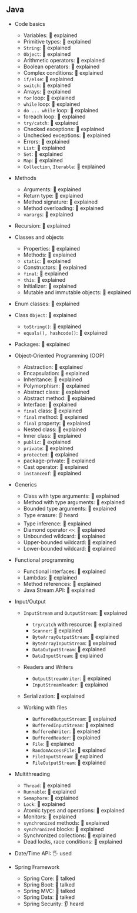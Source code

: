 ## Java

- Code basics
	- Variables: 🙋 explained
	- Primitive types: 🙋 explained
	- `String`: 🙋 explained
	- `Object`: 🙋 explained
	- Arithmetic operators: 🙋 explained
	- Boolean operators: 🙋 explained
	- Complex conditions: 🙋 explained
	- `if/else`: 🙋 explained
	- `switch`: 🙋 explained
	- Arrays: 🙋 explained
	- `for` loop: 🙋 explained
	- `while` loop: 🙋 explained
	- `do ... while` loop: 🙋 explained
	- foreach loop: 🙋 explained
	- `try/catch`: 🙋 explained
	- Checked exceptions: 🙋 explained
	- Unchecked exceptions: 🙋 explained
	- Errors: 🙋 explained
	- `List`: 🙋 explained
	- `Set`: 🙋 explained
	- `Map`: 🙋 explained
	- `Collection`, `Iterable`: 🙋 explained

- Methods
	- Arguments: 🙋 explained
	- Return type: 🙋 explained
	- Method signature: 🙋 explained
	- Method overloading: 🙋 explained
	- `varargs`: 🙋 explained

- Recursion: 🙋 explained

- Classes and objects
	- Properties: 🙋 explained
	- Methods: 🙋 explained
	- `static`: 🙋 explained
	- Constructors: 🙋 explained
	- `final`: 🙋 explained
	- `this`: 🙋 explained
	- Initializer: 🙋 explained
	- Mutable and immutable objects: 🙋 explained

- Enum classes: 🙋 explained

- Class `Object`: 🙋 explained
	- `toString()`: 🙋 explained
	- `equals(), hashcode()`: 🙋 explained

- Packages: 🙋 explained

- Object-Oriented Programming (OOP)
	- Abstraction: 🙋 explained
	- Encapsulation: 🙋 explained
	- Inheritance: 🙋 explained
	- Polymorphism: 🙋 explained
	- Abstract class: 🙋 explained
	- Abstract method: 🙋 explained
	- Interface: 🙋 explained
	- `final` class: 🙋 explained
	- `final` method: 🙋 explained
	- `final` property: 🙋 explained
	- Nested class: 🙋 explained
	- Inner class: 🙋 explained
	- `public`: 🙋 explained
	- `private`: 🙋 explained
	- `protected`: 🙋 explained
	- package-private: 🙋 explained
	- Cast operator: 🙋 explained
	- `instanceof`: 🙋 explained

- Generics
	- Class with type arguments: 🙋 explained
	- Method with type arguments: 🙋 explained
	- Bounded type arguments: 🙋 explained
	- Type erasure: 👂 heard
	- Type inference: 🙋 explained
	- Diamond operator `<>`: 🙋 explained
	- Unbounded wildcard: 🙋 explained
	- Upper-bounded wildcard: 🙋 explained
	- Lower-bounded wildcard: 🙋 explained

- Functional programming
	- Functional interfaces: 🙋 explained
	- Lambdas: 🙋 explained
	- Method references: 🙋 explained
	- Java Stream API: 🙋 explained

- Input/Output
	- `InputStream` and `OutputStream`: 🙋 explained
		- `try/catch` with resource: 🙋 explained
		- `Scanner`: 🙋 explained
		- `ByteArrayOutputStream`: 🙋 explained
		- `ByteArrayInputStream`: 🙋 explained
		- `DataOutputStream`: 🙋 explained
		- `DataInputStream`: 🙋 explained

	- Readers and Writers
		- `OutputStreamWriter`: 🙋 explained
		- `InputStreamReader`: 🙋 explained
	
	- Serialization: 🙋 explained

	- Working with files
		- `BufferedOutputStream`: 🙋 explained
		- `BufferedInputStream`: 🙋 explained
		- `BufferedWriter`: 🙋 explained
		- `BufferedReader`: 🙋 explained
		- `File`: 🙋 explained
		- `RandomAccessFile`: 🙋 explained
		- `FileInputStream`: 🙋 explained
		- `FileOutputStream`: 🙋 explained

- Multithreading
	- `Thread`: 🙋 explained
	- `Runnable`: 🙋 explained
	- `Semaphore`: 🙋 explained
	- `Lock`: 🙋 explained
	- Atomic types and operations: 🙋 explained
	- Monitors: 🙋 explained
	- `synchronized` methods: 🙋 explained
	- `synchronized` blocks: 🙋 explained
	- Synchronized collections: 🙋 explained
	- Dead locks, race conditions: 🙋 explained

- Date/Time API: 🖐️ used

- Spring Framework
	- Spring Core: 📢 talked
	- Spring Boot: 📢 talked
	- Spring MVC: 📢 talked
	- Spring Data: 📢 talked
	- Spring Security: 👂 heard
